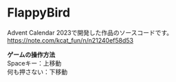 # FlappyBird

Advent Calendar 2023で開発した作品のソースコードです。<br>
https://note.com/kcat_fun/n/n21240ef58d53

**ゲームの操作方法**<br>
Spaceキー：上移動<br>
何も押さない：下移動
